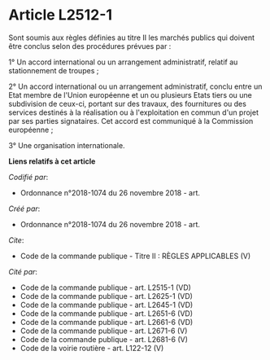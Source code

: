# Article L2512-1

Sont soumis aux règles définies au titre II les marchés publics qui doivent être conclus selon des procédures prévues par : 

1° Un accord international ou un arrangement administratif, relatif au stationnement de troupes ; 

2° Un accord international ou un arrangement administratif, conclu entre un Etat membre de l'Union européenne et un ou
plusieurs Etats tiers ou une subdivision de ceux-ci, portant sur des travaux, des fournitures ou des services destinés à la
réalisation ou à l'exploitation en commun d'un projet par ses parties signataires. Cet accord est communiqué à la Commission
européenne ; 

3° Une organisation internationale.

**Liens relatifs à cet article**

_Codifié par_:

  - Ordonnance n°2018-1074 du 26 novembre 2018 - art.

_Créé par_:

  - Ordonnance n°2018-1074 du 26 novembre 2018 - art.

_Cite_:

  - Code de la commande publique -  Titre II : RÈGLES APPLICABLES (V)

_Cité par_:

  - Code de la commande publique - art. L2515-1 (VD)
  - Code de la commande publique - art. L2625-1 (VD)
  - Code de la commande publique - art. L2645-1 (VD)
  - Code de la commande publique - art. L2651-6 (VD)
  - Code de la commande publique - art. L2661-6 (VD)
  - Code de la commande publique - art. L2671-6 (V)
  - Code de la commande publique - art. L2681-6 (V)
  - Code de la voirie routière - art. L122-12 (V)
